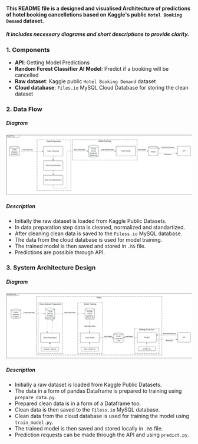 #### This README file is a designed and visualised Architecture of predictions of hotel booking cancelletions based on Kaggle's public `Hotel Booking Demand` dataset. 
##### It includes necessary diagrams and short descriptions to provide clarity.
### 1. Components 
- **API**: Getting Model Predictions
- **Random Forest Classifier AI Model**: Predict if a booking will be cancelled
- **Raw dataset**: Kaggle public `Hotel Booking Demand` dataset
- **Cloud database**: `Files.io` MySQL Cloud Database for storing the clean dataset
### 2. Data Flow
##### Diagram
![DataFlow diagram in diagrams/DataFlow.png](diagrams/DataFlow.png)
##### Description
- Initially the raw dataset is loaded from Kaggle Public Datasets.
- In data preparation step data is cleaned, normalized and standartized. 
- After cleaning clean data is saved to the `Filess.io` MySQL database. 
- The data from the cloud database is used for model training.
- The trained model is then saved and stored in `.h5` file.
- Predictions are possible through API.
### 3. System Architecture Design 
##### Diagram
![SystemArchitecture diagram in diagrams/SystemArchitecture.png](diagrams/SystemArchitecture.png)
##### Description
- Initially a raw dataset is loaded from Kaggle Public Datasets.
- The data in a form of pandas Dataframe is prepared to training using `prepare_data.py`.
- Prepared clean data is in a form of a Dataframe too.
- Clean data is then saved to the `Filess.io` MySQL database.
- Clean data from the cloud database is used for training the model using `train_model.py`.
- The trained model is then saved and stored locally in `.h5` file.
- Prediction requests can be made through the API and using `predict.py`.